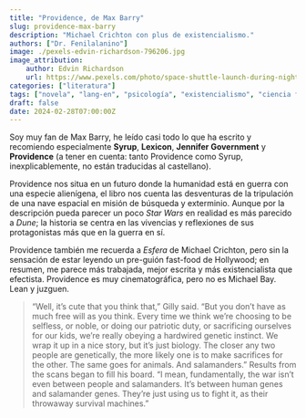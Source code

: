 ```yaml
---
title: "Providence, de Max Barry"
slug: providence-max-barry
description: "Michael Crichton con plus de existencialismo."
authors: ["Dr. Fenilalanino"]
image: ./pexels-edvin-richardson-796206.jpg
image_attribution:
    author: Edvin Richardson
    url: https://www.pexels.com/photo/space-shuttle-launch-during-nighttime-796206/
categories: ["literatura"]
tags: ["novela", "lang-en", "psicología", "existencialismo", "ciencia ficción"]
draft: false
date: 2024-02-28T07:00:00Z
---
```


Soy muy fan de Max Barry, he leído casi todo lo que ha escrito y recomiendo especialmente **Syrup**, **Lexicon**, **Jennifer Government** y **Providence** (a tener en cuenta: tanto Providence como Syrup, inexplicablemente, no están traducidas al castellano).

Providence nos situa en un futuro donde la humanidad está en guerra con una especie alienígena, el libro nos cuenta las desventuras de la tripulación de una nave espacial en misión de búsqueda y exterminio. Aunque por la descripción pueda parecer un poco *Star Wars* en realidad es más parecido a *Dune*; la historia se centra en las vivencias y reflexiones de sus protagonistas más que en la guerra en sí.

Providence también me recuerda a *Esfera* de Michael Crichton, pero sin la sensación de estar leyendo un pre-guión fast-food de Hollywood; en resumen, me parece más trabajada, mejor escrita y más existencialista que efectista. Providence es muy cinematográfica, pero no es Michael Bay. Lean y juzguen.


> “Well, it’s cute that you think that,” Gilly said. “But you don’t have as much free will as you think. Every time we think we’re choosing to be selfless, or noble, or doing our patriotic duty, or sacrificing ourselves for our kids, we’re really obeying a hardwired genetic instinct. We wrap it up in a nice story, but it’s just biology. The closer any two people are genetically, the more likely one is to make sacrifices for the other. The same goes for animals. And salamanders.” Results from the scans began to fill his board. “I mean, fundamentally, the war isn’t even between people and salamanders. It’s between human genes and salamander genes. They’re just using us to fight it, as their throwaway survival machines.”
